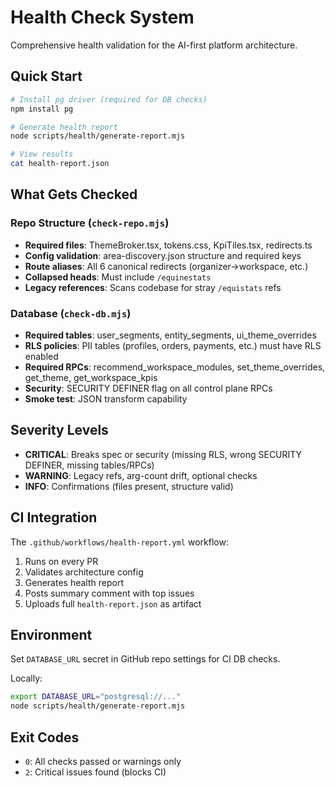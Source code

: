 # Health Check System

Comprehensive health validation for the AI-first platform architecture.

## Quick Start

```bash
# Install pg driver (required for DB checks)
npm install pg

# Generate health report
node scripts/health/generate-report.mjs

# View results
cat health-report.json
```

## What Gets Checked

### Repo Structure (`check-repo.mjs`)
- **Required files**: ThemeBroker.tsx, tokens.css, KpiTiles.tsx, redirects.ts
- **Config validation**: area-discovery.json structure and required keys
- **Route aliases**: All 6 canonical redirects (organizer→workspace, etc.)
- **Collapsed heads**: Must include `/equinestats`
- **Legacy references**: Scans codebase for stray `/equistats` refs

### Database (`check-db.mjs`)
- **Required tables**: user_segments, entity_segments, ui_theme_overrides
- **RLS policies**: PII tables (profiles, orders, payments, etc.) must have RLS enabled
- **Required RPCs**: recommend_workspace_modules, set_theme_overrides, get_theme, get_workspace_kpis
- **Security**: SECURITY DEFINER flag on all control plane RPCs
- **Smoke test**: JSON transform capability

## Severity Levels

- **CRITICAL**: Breaks spec or security (missing RLS, wrong SECURITY DEFINER, missing tables/RPCs)
- **WARNING**: Legacy refs, arg-count drift, optional checks
- **INFO**: Confirmations (files present, structure valid)

## CI Integration

The `.github/workflows/health-report.yml` workflow:
1. Runs on every PR
2. Validates architecture config
3. Generates health report
4. Posts summary comment with top issues
5. Uploads full `health-report.json` as artifact

## Environment

Set `DATABASE_URL` secret in GitHub repo settings for CI DB checks.

Locally:
```bash
export DATABASE_URL="postgresql://..."
node scripts/health/generate-report.mjs
```

## Exit Codes

- `0`: All checks passed or warnings only
- `2`: Critical issues found (blocks CI)
